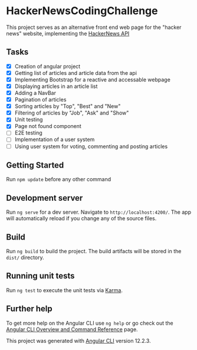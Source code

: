 # HackerNewsCodingChallenge

This project serves as an alternative front end web page for the "hacker news" website, implementing the [HackerNews API](https://github.com/HackerNews/API)

## Tasks
- [x] Creation of angular project
- [x] Getting list of articles and article data from the api
- [x] Implementing Bootstrap for a reactive and accessable webpage
- [x] Displaying articles in an article list
- [x] Adding a NavBar
- [x] Pagination of articles
- [x] Sorting articles by "Top", "Best" and "New"
- [x] Filtering of articles by "Job", "Ask" and "Show"
- [x] Unit testing
- [x] Page not found component
- [ ] E2E testing
- [ ] Implementation of a user system
- [ ] Using user system for voting, commenting and posting articles

## Getting Started

Run `npm update` before any other command

## Development server

Run `ng serve` for a dev server. Navigate to `http://localhost:4200/`. The app will automatically reload if you change any of the source files.

## Build

Run `ng build` to build the project. The build artifacts will be stored in the `dist/` directory.

## Running unit tests

Run `ng test` to execute the unit tests via [Karma](https://karma-runner.github.io).

## Further help

To get more help on the Angular CLI use `ng help` or go check out the [Angular CLI Overview and Command Reference](https://angular.io/cli) page.

This project was generated with [Angular CLI](https://github.com/angular/angular-cli) version 12.2.3.
